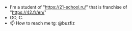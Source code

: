 - I'm a student of "https://21-school.ru/" that is franchise of "https://42.fr/en/"
- GO, C.
- 📫 How to reach me tg: @buzfiz

<!---
DMA8/DMA8 is a ✨ special ✨ repository because its `README.md` (this file) appears on your GitHub profile.
You can click the Preview link to take a look at your changes.
--->
